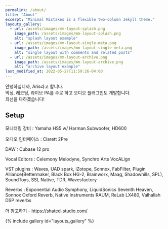 ```yaml
---
permalink: /about/
title: "About"
excerpt: "Minimal Mistakes is a flexible two-column Jekyll theme."
layouts_gallery:
  - url: /assets/images/mm-layout-splash.png
    image_path: /assets/images/mm-layout-splash.png
    alt: "splash layout example"
  - url: /assets/images/mm-layout-single-meta.png
    image_path: /assets/images/mm-layout-single-meta.png
    alt: "single layout with comments and related posts"
  - url: /assets/images/mm-layout-archive.png
    image_path: /assets/images/mm-layout-archive.png
    alt: "archive layout example"
last_modified_at: 2022-05-27T11:59:26-04:00
---
```


안녕하십니까, Aris라고 합니다.  
믹싱, 레코딩, 라이브 PA를 주로 하고 오디오 플러그인도 개발합니다.  
최선을 다하겠습니다!  

## Setup  

모니터링 장비
:   Yamaha HS5 w/ Harman Subwoofer, HD600  

오디오 인터페이스
:   Clarett 2Pre

DAW
:   Cubase 12 pro  

Vocal Editors
:   Celemony Melodyne, Synchro Arts VocALign

VST plugins
:   Waves, UAD spark, iZotope, Sonnox, FabFilter, Plugin Alliance(Bettermaker, Black Box HG-2, Brainworx, Maag, Shadowhills, SPL), SoundToys, SSL Native, TDR, Wavesfactory  

Reverbs
:   Exponential Audio Symphony, LiquidSonics Seventh Heaven, Sonnox Oxford Reverb, Native Instruments RAUM, ReLab LX480, Valhallah DSP reverbs  

더 참고하기 - <https://shated-studio.com/>  

{% include gallery id="layouts_gallery" %}
